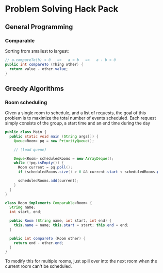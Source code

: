 <script src="https://cdnjs.cloudflare.com/ajax/libs/highlight.js/9.9.0/highlight.min.js"></script>
<script>hljs.initHighlightingOnLoad();</script>
<link rel="stylesheet" href="https://cdnjs.cloudflare.com/ajax/libs/highlight.js/9.9.0/styles/github.min.css" />

# Problem Solving Hack Pack

## General Programming

### Comparable

Sorting from smallest to largest:

```java
// a.compareTo(b) < 0   =>   a < b   =>   a - b < 0
public int compareTo (Thing other) {
  return value - other.value;
}
```

## Greedy Algorithms

### Room scheduling

Given a single room to schedule, and a list of requests, the goal of this problem is to
maximize the total number of events scheduled. Each request simply consists of the
group, a start time and an end time during the day

```java
public class Main {
  public static void main (String args[]) {
    Queue<Room> pq = new PriorityQueue();

    // (load queue)

    Deque<Room> scheduledRooms = new ArrayDeque();
    while (!pq.isEmpty()) {
      Room current = pq.poll();
      if (scheduledRooms.size() > 0 && current.start < scheduledRooms.getLast().end) continue;

      scheduledRooms.add(current);
    }
  }
}

class Room implements Comparable<Room> {
  String name;
  int start, end;

  public Room (String name, int start, int end) {
    this.name = name; this.start = start; this.end = end;
  }

  public int compareTo (Room other) {
    return end - other.end;
  }
}
```

To modify this for multiple rooms, just spill over into the next room when the current room can't be scheduled.
